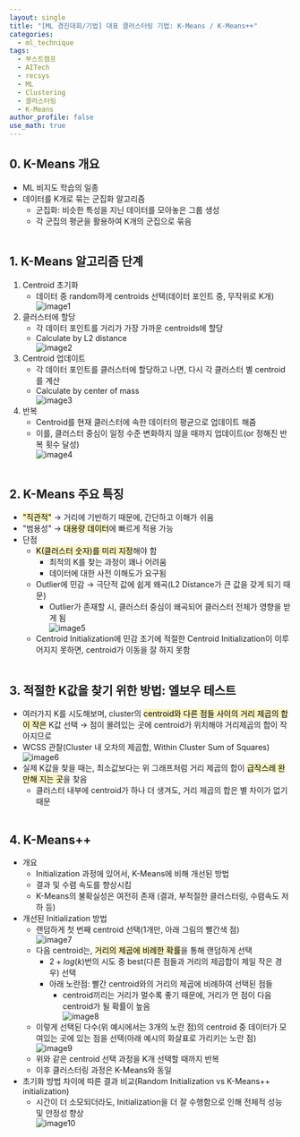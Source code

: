 ```yaml
---
layout: single
title: "[ML 경진대회/기법] 대표 클러스터링 기법: K-Means / K-Means++"
categories:
  - ml_technique
tags:
  - 부스트캠프
  - AITech
  - recsys
  - ML
  - Clustering
  - 클러스터링
  - K-Means
author_profile: false
use_math: true
---
```

## 0. K-Means 개요
- ML 비지도 학습의 일종
- 데이터를 K개로 묶는 군집화 알고리즘
	- 군집화: 비슷한 특성을 지닌 데이터를 모아놓은 그룹 생성
	- 각 군집의 평균을 활용하여 K개의 군집으로 묶음<br><br>

## 1. K-Means 알고리즘 단계
1. Centroid 초기화
	- 데이터 중 random하게 centroids 선택(데이터 포인트 중, 무작위로 K개)     
		![image1](../../images/2024-10-01-aitech-week8-10_4_2/image1.png)
2. 클러스터에 할당
	- 각 데이터 포인트를 거리가 가장 가까운 centroids에 할당
	- Calculate by L2 distance    
		![image2](../../images/2024-10-01-aitech-week8-10_4_2/image2.png)
3. Centroid 업데이트
	- 각 데이터 포인트를 클러스터에 할당하고 나면, 다시 각 클러스터 별 centroid를 계산
	- Calculate by center of mass    
		![image3](../../images/2024-10-01-aitech-week8-10_4_2/image3.png)
4. 반복
	- Centroid를 현재 클러스터에 속한 데이터의 평균으로 업데이트 해줌
	- 이를, 클러스터 중심이 일정 수준 변화하지 않을 때까지 업데이트(or 정해진 반복 횟수 달성)    
		![image4](../../images/2024-10-01-aitech-week8-10_4_2/image4.png)<br><br>

## 2. K-Means 주요 특징
- <mark style="background: #FFF3A3A6;">"직관적"</mark> → 거리에 기반하기 때문에, 간단하고 이해가 쉬움
- "범용성" → <mark style="background: #FFF3A3A6;">대용량 데이터</mark>에 빠르게 적용 가능
- 단점
	- <mark style="background: #FFF3A3A6;">K(클러스터 숫자)를 미리 지정</mark>해야 함
		- 최적의 K를 찾는 과정이 꽤나 어려움
		- 데이터에 대한 사전 이해도가 요구됨
	- Outlier에 민감 → 극단적 값에 쉽게 왜곡(L2 Distance가 큰 값을 갖게 되기 때문)
		- Outlier가 존재할 시, 클러스터 중심이 왜곡되어 클러스터 전체가 영향을 받게 됨    
		![image5](../../images/2024-10-01-aitech-week8-10_4_2/image5.png)
	- Centroid Initialization에 민감
		초기에 적절한 Centroid Initialization이 이루어지지 못하면, centroid가 이동을 잘 하지 못함<br><br>

## 3. 적절한 K값을 찾기 위한 방법: 엘보우 테스트
- 여러가지 K를 시도해보며, cluster의 <mark style="background: #FFF3A3A6;">centroid와 다른 점들 사이의 거리 제곱의 합이 작은</mark> K값 선택 → 점이 몰려있는 곳에 centroid가 위치해야 거리제곱의 합이 작아지므로
- WCSS 관찰(Cluster 내 오차의 제곱합, Within Cluster Sum of Squares)    
	![image6](../../images/2024-10-01-aitech-week8-10_4_2/image6.png)
- 실제 K값을 찾을 때는, 최소값보다는 위 그래프처럼 거리 제곱의 합이 <mark style="background: #FFF3A3A6;">급작스레 완만해 지는 곳</mark>을 찾음
	- 클러스터 내부에 centroid가 하나 더 생겨도, 거리 제곱의 합은 별 차이가 없기 때문<br><br>

## 4. K-Means++
- 개요
	- Initialization 과정에 있어서, K-Means에 비해 개선된 방법
	- 결과 및 수렴 속도를 향상시킴
	- K-Means의 불확실성은 여전히 존재 (결과, 부적절한 클러스터링, 수렴속도 저하 등)
- 개선된 Initialization 방법
	- 랜덤하게 첫 번째 centroid 선택(1개만, 아래 그림의 빨간색 점)    
		![image7](../../images/2024-10-01-aitech-week8-10_4_2/image7.png)
	- 다음 centroid는, <mark style="background: #FFF3A3A6;">거리의 제곱에 비례한 확률</mark>을 통해 랜덤하게 선택
		- $2 + log(k)$번의 시도 중 best(다른 점들과 거리의 제곱합이 제일 작은 경우) 선택
		- 아래 노란점: 빨간 centroid와의 거리의 제곱에 비례하여 선택된 점들
			- centroid끼리는 거리가 멀수록 좋기 때문에, 거리가 먼 점이 다음 centroid가 될 확률이 높음    
		![image8](../../images/2024-10-01-aitech-week8-10_4_2/image8.png)
	- 이렇게 선택된 다수(위 예시에서는 3개의 노란 점)의 centroid 중 데이터가 모여있는 곳에 있는 점을 선택(아래 예시의 화살표로 가리키는 노란 점)    
		![image9](../../images/2024-10-01-aitech-week8-10_4_2/image9.png)
	- 위와 같은 centroid 선택 과정을 K개 선택할 때까지 반복
	- 이후 클러스터링 과정은 K-Means와 동일
- 초기화 방법 차이에 따른 결과 비교(Random Initialization vs K-Means++ initialization)
	- 시간이 더 소모되더라도, Initialization을 더 잘 수행함으로 인해 전체적 성능 및 안정성 향상    
		![image10](../../images/2024-10-01-aitech-week8-10_4_2/image10.png)<br><br>
